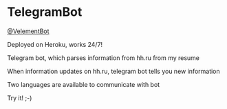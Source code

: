 # TelegramBot

<a href="https://t.me/velementbot">@VelementBot</a>

<p>Deployed on Heroku, works 24/7!</p>
<p>Telegram bot, which parses information from hh.ru from my resume</p>
<p>When information updates on hh.ru, telegram bot tells you new information</p>

<p>Two languages are available to communicate with bot</p>
<p>Try it! ;-)</p>
